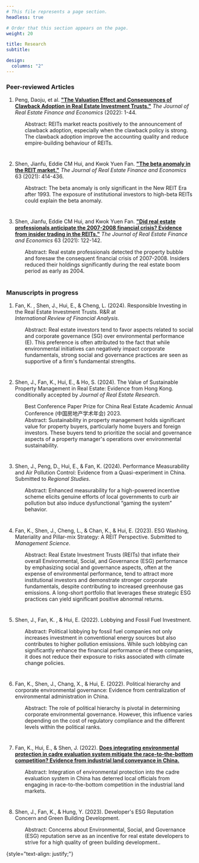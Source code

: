 ```yaml
---
# This file represents a page section.
headless: true

# Order that this section appears on the page.
weight: 20

title: Research
subtitle:

design:
  columns: "2"
---
```


### Peer-reviewed Articles

1. Peng, Daoju, et al. **["The Valuation Effect and Consequences of Clawback Adoption in Real Estate Investment Trusts."](https://doi.org/10.1007/s11146-022-09909-w)** _The Journal of Real Estate Finance and Economics_ (2022): 1-44.
<div style="padding-left:50px" class="text-muted exp-meta">Abstract: REITs market reacts positively to the announcement of clawback adoption, especially when the clawback policy is strong. The clawback adoption improve the accounting quality and reduce empire-building behaviour of REITs.</div>

#

#

2. Shen, Jianfu, Eddie CM Hui, and Kwok Yuen Fan. **["The beta anomaly in the REIT market."](https://doi.org/10.1007/s11146-020-09784-3)** _The Journal of Real Estate Finance and Economics_ 63 (2021): 414-436.
<div style="padding-left:50px" class="text-muted exp-meta">Abstract: The beta anomaly is only significant in the New REIT Era after 1993. The exposure of institutional investors to high-beta REITs could explain the beta anomaly.</div>

#

#

3. Shen, Jianfu, Eddie CM Hui, and Kwok Yuen Fan. **["Did real estate professionals anticipate the 2007-2008 financial crisis? Evidence from insider trading in the REITs."](https://doi.org/10.1007/s11146-020-09763-8)** _The Journal of Real Estate Finance and Economics_ 63 (2021): 122-142.
<div style="padding-left:50px" class="text-muted exp-meta">Abstract: Real estate professionals detected the property bubble and foresaw the consequent financial crisis of 2007-2008. Insiders reduced their holdings significantly during the real estate boom period as early as 2004.</div>

#

#

#

### Manuscripts in progress


1. Fan, K. , Shen, J., Hui, E., & Cheng, L. (2024). Responsible Investing in the Real Estate Investment Trusts. R&R at _International Review of Financial Analysis_.
<div style="padding-left:50px" class="text-muted exp-meta">Abstract: Real estate investors tend to favor aspects related to social and corporate governance (SG) over environmental performance (E). This preference is often attributed to the fact that while environmental initiatives can negatively impact corporate fundamentals, strong social and governance practices are seen as supportive of a firm's fundamental strengths. </div>

#

#

2. Shen, J., Fan, K., Hui, E., & Ho, S. (2024). The Value of Sustainable Property Management in Real Estate: Evidence from Hong Kong. conditionally accepted by _Journal of Real Estate Research_.
<div style="padding-left:50px" class="text-muted exp-meta">Best Conference Paper Prize for China Real Estate Academic Annual Conference (中国房地产学术年会) 2023. </div>
<div style="padding-left:50px" class="text-muted exp-meta">Abstract: Sustainability in property management holds significant value for property buyers, particularly home buyers and foreign investors. These buyers tend to prioritize the social and governance aspects of a property manager's operations over environmental sustainability. </div>

#

#

3. Shen, J., Peng, D., Hui, E., & Fan, K. (2024). Performance Measurability and Air Pollution Control: Evidence from a Quasi-experiment in China. Submitted to _Regional Studies_.
<div style="padding-left:50px" class="text-muted exp-meta">Abstract: Enhanced measurability for a high-powered incentive scheme elicits genuine efforts of local governments to curb air pollution but also induce dysfunctional “gaming the system” behavior. </div>

#

#

4. Fan, K., Shen, J., Cheng, L., & Chan, K., & Hui, E. (2023). ESG Washing, Materiality and Pillar-mix Strategy: A REIT Perspective. Submitted to _Management Science_.
<div style="padding-left:50px" class="text-muted exp-meta">Abstract: Real Estate Investment Trusts (REITs) that inflate their overall Environmental, Social, and Governance (ESG) performance by emphasizing social and governance aspects, often at the expense of environmental performance, tend to attract more institutional investors and demonstrate stronger corporate fundamentals, despite contributing to increased greenhouse gas emissions. A long-short portfolio that leverages these strategic ESG practices can yield significant positive abnormal returns. </div>

#

#

5. Shen, J., Fan, K. , & Hui, E. (2022). Lobbying and Fossil Fuel Investment.
<div style="padding-left:50px" class="text-muted exp-meta">Abstract: Political lobbying by fossil fuel companies not only increases investment in conventional energy sources but also contributes to higher pollution emissions. While such lobbying can significantly enhance the financial performance of these companies, it does not reduce their exposure to risks associated with climate change policies. </div>

#

#

6. Fan, K., Shen, J., Chang, X., & Hui, E. (2022). Political hierarchy and corporate environmental governance: Evidence from centralization of environmental administration in China.
<div style="padding-left:50px" class="text-muted exp-meta">Abstract: The role of political hierarchy is pivotal in determining corporate environmental governance. However, this influence varies depending on the cost of regulatory compliance and the different levels within the political ranks. </div>

#

#

7. Fan, K., Hui, E., & Shen, J. (2022). **[Does integrating environmental protection in cadre evaluation system mitigate the race-to-the-bottom competition? Evidence from industrial land conveyance in China.](https://papers.ssrn.com/sol3/papers.cfm?abstract_id=4652055)**
<div style="padding-left:50px" class="text-muted exp-meta">Abstract: Integration of environmental protection into the cadre evaluation system in China has deterred local officials from engaging in race-to-the-bottom competition in the industrial land markets. </div>

#

#

8. Shen, J., Fan, K., & Hung, Y. (2023). Developer's ESG Reputation Concern and Green Building Development.
<div style="padding-left:50px" class="text-muted exp-meta">Abstract: Concerns about Environmental, Social, and Governance (ESG) reputation serve as an incentive for real estate developers to strive for a high quality of green building development.. </div>




{style="text-align: justify;"}
